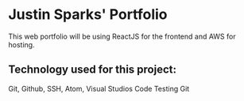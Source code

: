 # Justin Sparks' Portfolio

This web portfolio will be using ReactJS for the frontend and AWS for hosting.

## Technology used for this project:
Git,
Github,
SSH,
Atom,
Visual Studios Code
Testing Git 
